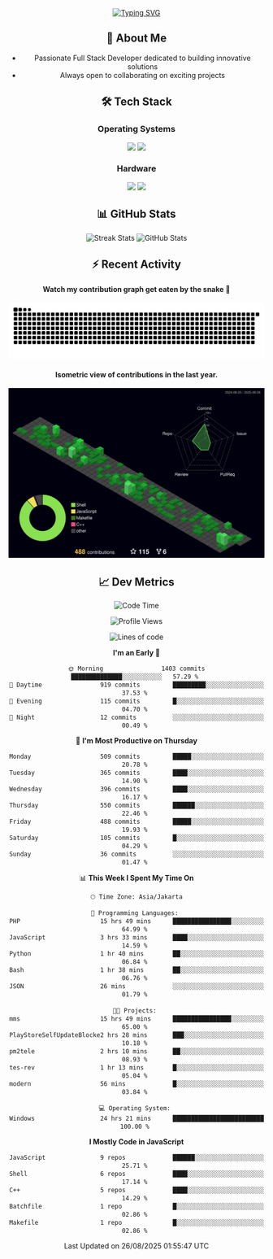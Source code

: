 <div align="center" style="max-width: 900px; margin: auto;">
<a href="https://github.com/thunderkex">
  <img src="https://readme-typing-svg.herokuapp.com?font=Fira+Code&pause=1000&center=true&vCenter=true&width=435&lines=Ha+ha!+I+am+here!;Told+you+a+storm+was+coming!" alt="Typing SVG" />
</a>

## 👋 About Me
- Passionate Full Stack Developer dedicated to building innovative solutions
- Always open to collaborating on exciting projects

## 🛠️ Tech Stack
### Operating Systems
<a href="#"><img src="https://img.shields.io/badge/Linux-FCC624?style=flat&logo=linux&logoColor=black"></a>
<a href="#"><img src="https://img.shields.io/badge/Windows-0078D6?style=flat&logo=windows&logoColor=white"></a>

### Hardware
<a href="#"><img src="https://img.shields.io/badge/Raspberry%20Pi-C51A4A?style=flat&logo=raspberrypi&logoColor=white"></a>
<a href="#"><img src="https://img.shields.io/badge/Arduino-00979D?style=flat&logo=Arduino&logoColor=white"></a>

## 📊 GitHub Stats
<div align="center">
  <img src="https://streak-stats.demolab.com?user=thunderkex&theme=tokyonight-duo&border_radius=20" alt="Streak Stats" />
  <img src="https://github-readme-stats.vercel.app/api?username=thunderkex&show_icons=true&theme=tokyonight&border_radius=20" alt="GitHub Stats" />
</div>

## ⚡ Recent Activity
<h4>Watch my contribution graph get eaten by the snake 🐍</h4>
<img width="600em" alt="thunderkex's Github commit snake" src="https://raw.githubusercontent.com/thunderkex/thunderkex/output/grid-snake-ov.svg" />

<h4>Isometric view of contributions in the last year.</h4>
<a href="./profile-3d-contrib/profile-night-green.svg">
	<img width="600em" src="./profile-3d-contrib/profile-night-green.svg">
</a>

## 📈 Dev Metrics
<!--START_SECTION:waka-->
![Code Time](http://img.shields.io/badge/Code%20Time-1%2C513%20hrs%2026%20mins-blue)

![Profile Views](http://img.shields.io/badge/Profile%20Views-0-blue)

![Lines of code](https://img.shields.io/badge/From%20Hello%20World%20I%27ve%20Written-3.5%20million%20lines%20of%20code-blue)

**I'm an Early 🐤** 

```text
🌞 Morning                1403 commits        ██████████████░░░░░░░░░░░   57.29 % 
🌆 Daytime                919 commits         █████████░░░░░░░░░░░░░░░░   37.53 % 
🌃 Evening                115 commits         █░░░░░░░░░░░░░░░░░░░░░░░░   04.70 % 
🌙 Night                  12 commits          ░░░░░░░░░░░░░░░░░░░░░░░░░   00.49 % 
```
📅 **I'm Most Productive on Thursday** 

```text
Monday                   509 commits         █████░░░░░░░░░░░░░░░░░░░░   20.78 % 
Tuesday                  365 commits         ████░░░░░░░░░░░░░░░░░░░░░   14.90 % 
Wednesday                396 commits         ████░░░░░░░░░░░░░░░░░░░░░   16.17 % 
Thursday                 550 commits         ██████░░░░░░░░░░░░░░░░░░░   22.46 % 
Friday                   488 commits         █████░░░░░░░░░░░░░░░░░░░░   19.93 % 
Saturday                 105 commits         █░░░░░░░░░░░░░░░░░░░░░░░░   04.29 % 
Sunday                   36 commits          ░░░░░░░░░░░░░░░░░░░░░░░░░   01.47 % 
```


📊 **This Week I Spent My Time On** 

```text
🕑︎ Time Zone: Asia/Jakarta

💬 Programming Languages: 
PHP                      15 hrs 49 mins      ████████████████░░░░░░░░░   64.99 % 
JavaScript               3 hrs 33 mins       ████░░░░░░░░░░░░░░░░░░░░░   14.59 % 
Python                   1 hr 40 mins        ██░░░░░░░░░░░░░░░░░░░░░░░   06.84 % 
Bash                     1 hr 38 mins        ██░░░░░░░░░░░░░░░░░░░░░░░   06.76 % 
JSON                     26 mins             ░░░░░░░░░░░░░░░░░░░░░░░░░   01.79 % 

🐱‍💻 Projects: 
mms                      15 hrs 49 mins      ████████████████░░░░░░░░░   65.00 % 
PlayStoreSelfUpdateBlocke2 hrs 28 mins       ███░░░░░░░░░░░░░░░░░░░░░░   10.18 % 
pm2tele                  2 hrs 10 mins       ██░░░░░░░░░░░░░░░░░░░░░░░   08.93 % 
tes-rev                  1 hr 13 mins        █░░░░░░░░░░░░░░░░░░░░░░░░   05.04 % 
modern                   56 mins             █░░░░░░░░░░░░░░░░░░░░░░░░   03.84 % 

💻 Operating System: 
Windows                  24 hrs 21 mins      █████████████████████████   100.00 % 
```

**I Mostly Code in JavaScript** 

```text
JavaScript               9 repos             ██████░░░░░░░░░░░░░░░░░░░   25.71 % 
Shell                    6 repos             ████░░░░░░░░░░░░░░░░░░░░░   17.14 % 
C++                      5 repos             ████░░░░░░░░░░░░░░░░░░░░░   14.29 % 
Batchfile                1 repo              █░░░░░░░░░░░░░░░░░░░░░░░░   02.86 % 
Makefile                 1 repo              █░░░░░░░░░░░░░░░░░░░░░░░░   02.86 % 
```




 Last Updated on 26/08/2025 01:55:47 UTC
<!--END_SECTION:waka-->
</div>
